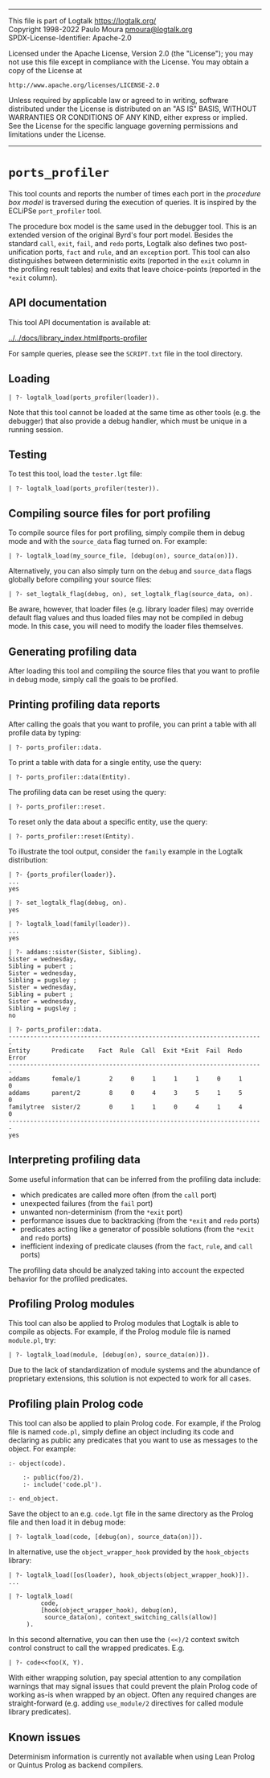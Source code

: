 
________________________________________________________________________

This file is part of Logtalk <https://logtalk.org/>  
Copyright 1998-2022 Paulo Moura <pmoura@logtalk.org>  
SPDX-License-Identifier: Apache-2.0

Licensed under the Apache License, Version 2.0 (the "License");
you may not use this file except in compliance with the License.
You may obtain a copy of the License at

    http://www.apache.org/licenses/LICENSE-2.0

Unless required by applicable law or agreed to in writing, software
distributed under the License is distributed on an "AS IS" BASIS,
WITHOUT WARRANTIES OR CONDITIONS OF ANY KIND, either express or implied.
See the License for the specific language governing permissions and
limitations under the License.
________________________________________________________________________


`ports_profiler`
================

This tool counts and reports the number of times each port in the
*procedure box model* is traversed during the execution of queries.
It is inspired by the ECLiPSe `port_profiler` tool.

The procedure box model is the same used in the debugger tool. This
is an extended version of the original Byrd's four port model. Besides
the standard `call`, `exit`, `fail`, and `redo` ports, Logtalk also
defines two post-unification ports, `fact` and `rule`, and an `exception`
port. This tool can also distinguishes between deterministic exits
(reported in the `exit` column in the profiling result tables) and
exits that leave choice-points (reported in the `*exit` column).


API documentation
-----------------

This tool API documentation is available at:

[../../docs/library_index.html#ports-profiler](../../docs/library_index.html#ports-profiler)

For sample queries, please see the `SCRIPT.txt` file in the tool directory.


Loading
-------

	| ?- logtalk_load(ports_profiler(loader)).

Note that this tool cannot be loaded at the same time as other tools (e.g.
the debugger) that also provide a debug handler, which must be unique in a
running session.


Testing
-------

To test this tool, load the `tester.lgt` file:

	| ?- logtalk_load(ports_profiler(tester)).


Compiling source files for port profiling
-----------------------------------------

To compile source files for port profiling, simply compile them in debug mode
and with the `source_data` flag turned on. For example:

	| ?- logtalk_load(my_source_file, [debug(on), source_data(on)]).

Alternatively, you can also simply turn on the `debug` and `source_data` flags
globally before compiling your source files:

	| ?- set_logtalk_flag(debug, on), set_logtalk_flag(source_data, on).

Be aware, however, that loader files (e.g. library loader files) may override
default flag values and thus loaded files may not be compiled in debug mode. In
this case, you will need to modify the loader files themselves.


Generating profiling data
-------------------------

After loading this tool and compiling the source files that you want to profile
in debug mode, simply call the goals to be profiled.


Printing profiling data reports
-------------------------------

After calling the goals that you want to profile, you can print a table with 
all profile data by typing:

	| ?- ports_profiler::data.

To print a table with data for a single entity, use the query:

	| ?- ports_profiler::data(Entity).

The profiling data can be reset using the query:

	| ?- ports_profiler::reset.

To reset only the data about a specific entity, use the query:

	| ?- ports_profiler::reset(Entity).

To illustrate the tool output, consider the `family` example in the Logtalk
distribution:

	| ?- {ports_profiler(loader)}.
	...
	yes
	
	| ?- set_logtalk_flag(debug, on).
	yes
	
	| ?- logtalk_load(family(loader)).
	...
	yes
	
	| ?- addams::sister(Sister, Sibling).
	Sister = wednesday,
	Sibling = pubert ;
	Sister = wednesday,
	Sibling = pugsley ;
	Sister = wednesday,
	Sibling = pubert ;
	Sister = wednesday,
	Sibling = pugsley ;
	no
	
	| ?- ports_profiler::data.
	-----------------------------------------------------------------------
	Entity      Predicate    Fact  Rule  Call  Exit *Exit  Fail  Redo Error
	-----------------------------------------------------------------------
	addams      female/1        2     0     1     1     1     0     1     0
	addams      parent/2        8     0     4     3     5     1     5     0
	familytree  sister/2        0     1     1     0     4     1     4     0
	-----------------------------------------------------------------------
	yes


Interpreting profiling data
---------------------------

Some useful information that can be inferred from the profiling data include:

- which predicates are called more often (from the `call` port)
- unexpected failures (from the `fail` port)
- unwanted non-determinism (from the `*exit` port)
- performance issues due to backtracking (from the `*exit` and `redo` ports)
- predicates acting like a generator of possible solutions (from the `*exit` and `redo` ports)
- inefficient indexing of predicate clauses (from the `fact`, `rule`, and `call` ports)

The profiling data should be analyzed taking into account the expected
behavior for the profiled predicates.


Profiling Prolog modules
------------------------

This tool can also be applied to Prolog modules that Logtalk is able to
compile as objects. For example, if the Prolog module file is named
`module.pl`, try:

	| ?- logtalk_load(module, [debug(on), source_data(on)]).

Due to the lack of standardization of module systems and the abundance of
proprietary extensions, this solution is not expected to work for all cases.


Profiling plain Prolog code
---------------------------

This tool can also be applied to plain Prolog code. For example, if the Prolog
file is named `code.pl`, simply define an object including its code and declaring
as public any predicates that you want to use as messages to the object. For
example:

	:- object(code).

		:- public(foo/2).
		:- include('code.pl').

	:- end_object.

Save the object to an e.g. `code.lgt` file in the same directory as the
Prolog file and then load it in debug mode:

	| ?- logtalk_load(code, [debug(on), source_data(on)]).

In alternative, use the `object_wrapper_hook` provided by the `hook_objects`
library:

	| ?- logtalk_load([os(loader), hook_objects(object_wrapper_hook)]).
	...

	| ?- logtalk_load(
	         code,
	         [hook(object_wrapper_hook), debug(on),
	          source_data(on), context_switching_calls(allow)]
	     ).

In this second alternative, you can then use the `(<<)/2` context switch
control construct to call the wrapped predicates. E.g.

	| ?- code<<foo(X, Y).

With either wrapping solution, pay special attention to any compilation
warnings that may signal issues that could prevent the plain Prolog code
of working as-is when wrapped by an object. Often any required changes
are straight-forward (e.g. adding `use_module/2` directives for called
module library predicates).


Known issues
------------

Determinism information is currently not available when using Lean Prolog
or Quintus Prolog as backend compilers.
